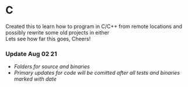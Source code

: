 # C

Created this to learn how to program in C/C++ from remote locations and possibly rewrite some old projects in either \
Lets see how far this goes, Cheers!

### Update Aug 02 21
  * <i>Folders for source and binaries</i>
  * <i>Primary updates for code will be comitted after all tests and binaries marked with date</i>

